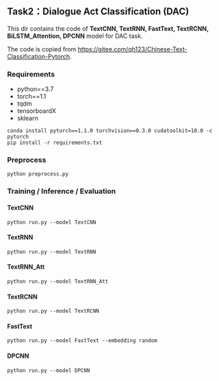 ## Task2：Dialogue Act Classification (DAC)

This dir contains the code of **TextCNN, TextRNN, FastText, TextRCNN, BiLSTM_Attention, DPCNN** model for DAC task.

The code is copied from https://gitee.com/qh123/Chinese-Text-Classification-Pytorch.

### Requirements

- python==3.7
- torch==1.1
- tqdm
- tensorboardX
- sklearn

```shell
conda install pytorch==1.1.0 torchvision==0.3.0 cudatoolkit=10.0 -c pytorch
pip install -r requirements.txt
```

### Preprocess 

```shell
python preprocess.py
```

### Training / Inference / Evaluation

#### TextCNN

```shell
python run.py --model TextCNN
```

#### TextRNN

```shell
python run.py --model TextRNN
```

#### TextRNN_Att

```shell
python run.py --model TextRNN_Att
```

#### TextRCNN

```shell
python run.py --model TextRCNN
```

#### FastText
```shell
python run.py --model FastText --embedding random 
```

#### DPCNN
```shell
python run.py --model DPCNN
```

